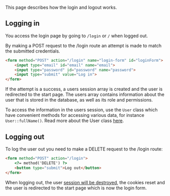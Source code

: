 This page describes how the login and logout works.

## Logging in

You access the login page by going to `/login` or `/` when logged out.

By making a POST request to the /login route an attempt is made to match the submitted credentials. 

```html
<form method="POST" action="/login" name="login-form" id="loginForm">
	<input type="email" id="email" name="email">
	<input type="password" id="password" name="password">
	<input type="submit" value="Log in">
</form>
```

If the attempt is a success, a users session array is created and the user is redirected to the start page. The users array contains information about the user that is stored in the database, as well as its role and permissions.

To access the information in the users session, use the `User` class which have convenient methods for accessing various data, for instance `User::fullName()`. Read more about the User class [here]().

## Logging out

To log the user out you need to make a DELETE request to the /login route: 

```html
<form method="POST" action="/login">
	<?= method('DELETE') ?>
	<button type="submit">Log out</button>
</form>
```

When logging out, the user [session will be destroyed](../sessions.md#destroying-the-session), the cookies reset and the user is redirected to the start page which is now the login form.